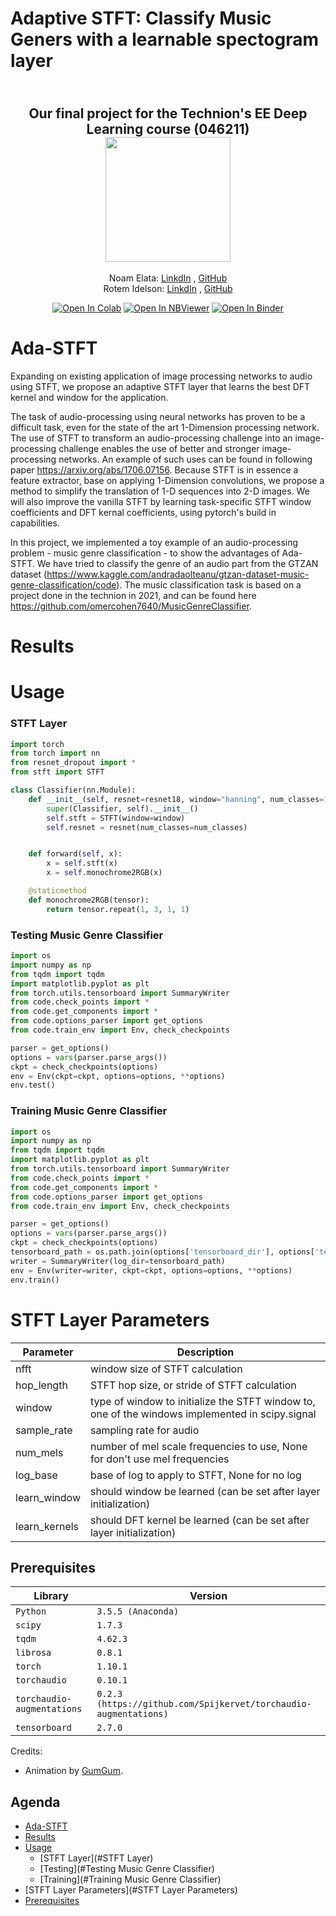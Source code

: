# Adaptive STFT: Classify Music Geners with a learnable spectogram layer
<h2 align="center">
  <br>
 Our final project for the Technion's EE Deep Learning course (046211)
  <br>
  <img src="https://raw.githubusercontent.com/taldatech/ee046211-deep-learning/main/assets/nn_gumgum.gif" height="200">
</h1>
  <p align="center">
    Noam Elata: <a href="https://www.linkedin.com/in/noamelata/">LinkdIn</a> , <a href="https://github.com/noamelata">GitHub</a>
  <br>
    Rotem Idelson: <a href="https://www.linkedin.com/in/rotem-idelson/">LinkdIn</a> , <a href="https://github.com/RotemId">GitHub</a>
  </p>

  <p align="center">
    <a href="https://colab.research.google.com/Rotem-and-Noam/Ada-STFT/ee046211-deep-learning"><img src="https://colab.research.google.com/assets/colab-badge.svg" alt="Open In Colab"/></a>
    <a href="https://nbviewer.jupyter.org/github/Rotem-and-Noam/Ada-STFT/tree/main/"><img src="https://raw.githubusercontent.com/taldatech/ee046211-deep-learning/main/assets/nbviewer_badge.svg" alt="Open In NBViewer"/></a>
    <a href="https://mybinder.org/v2/gh/Rotem-and-Noam/Ada-STFT/main"><img src="https://mybinder.org/badge_logo.svg" alt="Open In Binder"/></a>
  </p>


# Ada-STFT
Expanding on existing application of image processing networks to audio using STFT, we propose an adaptive STFT layer that learns the best DFT kernel and window for the application. 

The task of audio-processing using neural networks has proven to be a difficult task, even for the state of the art 1-Dimension processing network.
The use of STFT to transform an audio-processing challenge into an image-processing challenge enables the use of better and stronger image-processing networks.
An example of such uses can be found in following paper https://arxiv.org/abs/1706.07156.
Because STFT is in essence a feature extractor, base on applying 1-Dimension convolutions, we propose a method to simplify the translation of 1-D sequences into 2-D images.
We will also improve the vanilla STFT by learning task-specific STFT window coefficients and DFT kernal coefficients, using pytorch's build in capabilities.

In this project, we implemented a toy example of an audio-processing problem - music genre classification - to show the advantages of Ada-STFT.
We have tried to classify the genre of an audio part from the GTZAN dataset (https://www.kaggle.com/andradaolteanu/gtzan-dataset-music-genre-classification/code).
The music classification task is based on a project done in the technion in 2021, and can be found here https://github.com/omercohen7640/MusicGenreClassifier.

# Results

# Usage
### STFT Layer
```python
import torch
from torch import nn
from resnet_dropout import *
from stft import STFT

class Classifier(nn.Module):
    def __init__(self, resnet=resnet18, window="hanning", num_classes=10):
        super(Classifier, self).__init__()
        self.stft = STFT(window=window)
        self.resnet = resnet(num_classes=num_classes)


    def forward(self, x):
        x = self.stft(x)
        x = self.monochrome2RGB(x)

    @staticmethod
    def monochrome2RGB(tensor):
        return tensor.repeat(1, 3, 1, 1)
```

### Testing Music Genre Classifier
```python
import os
import numpy as np
from tqdm import tqdm
import matplotlib.pyplot as plt
from torch.utils.tensorboard import SummaryWriter
from code.check_points import *
from code.get_components import *
from code.options_parser import get_options
from code.train_env import Env, check_checkpoints

parser = get_options()
options = vars(parser.parse_args())
ckpt = check_checkpoints(options)
env = Env(ckpt=ckpt, options=options, **options)
env.test()
```

### Training Music Genre Classifier
```python
import os
import numpy as np
from tqdm import tqdm
import matplotlib.pyplot as plt
from torch.utils.tensorboard import SummaryWriter
from code.check_points import *
from code.get_components import *
from code.options_parser import get_options
from code.train_env import Env, check_checkpoints

parser = get_options()
options = vars(parser.parse_args())
ckpt = check_checkpoints(options)
tensorboard_path = os.path.join(options['tensorboard_dir'], options['test_name'])
writer = SummaryWriter(log_dir=tensorboard_path)
env = Env(writer=writer, ckpt=ckpt, options=options, **options)
env.train()
```
# STFT Layer Parameters
|Parameter | Description |
|-------|---------------------|
|nfft| window size of STFT calculation
|hop_length | STFT hop size, or stride of STFT calculation
| window | type of window to initialize the STFT window to, one of the windows implemented in scipy.signal
| sample_rate | sampling rate for audio
| num_mels | number of mel scale frequencies to use, None for don't use mel frequencies
| log_base | base of log to apply  to STFT, None for no log
| learn_window | should window be learned (can be set after layer initialization)
| learn_kernels | should DFT kernel be learned (can be set after layer initialization)

## Prerequisites
|Library         | Version |
|----------------------|----|
|`Python`|  `3.5.5 (Anaconda)`|
|`scipy`| `1.7.3`|
|`tqdm`| `4.62.3`|
|`librosa`| `0.8.1`|
|`torch`| `1.10.1`|
|`torchaudio`| `0.10.1`|
|`torchaudio-augmentations`| `0.2.3 (https://github.com/Spijkervet/torchaudio-augmentations)`|
|`tensorboard`| `2.7.0`|

Credits:
* Animation by <a href="https://medium.com/@gumgumadvertisingblog">GumGum</a>.

## Agenda
- [Ada-STFT](#Ada-STFT)
- [Results](#Results)
- [Usage](#Usage)
  - [STFT Layer](#STFT Layer)
  - [Testing](#Testing Music Genre Classifier)
  - [Training](#Training Music Genre Classifier)
- [STFT Layer Parameters](#STFT Layer Parameters)
- [Prerequisites](#Prerequisites)

